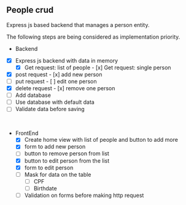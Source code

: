 ## People crud

Express js based backend that manages a person entity.

The following steps are being considered as implementation priority.

- Backend
- [x] Express js backend with data in memory
  - [x] Get request: list of people - [x] Get request: single person
- [x] post request - [x] add new person
- [ ] put request - [ ] edit one person
- [x] delete request - [x] remove one person
- [ ] Add database
- [ ] Use database with default data
- [ ] Validate data before saving

<br/>

- FrontEnd
  - [x] Create home view with list of people and button to add more
  - [x] form to add new person
  - [ ] button to remove person from list
  - [x] button to edit person from the list
  - [x] form to edit person
  - [ ] Mask for data on the table
    - [ ] CPF
    - [ ] Birthdate
  - [ ] Validation on forms before making http request
